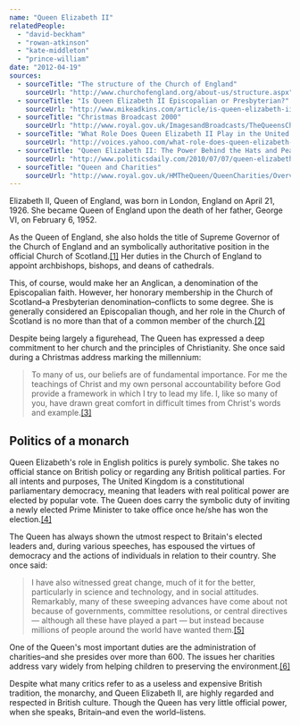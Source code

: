 ```yaml
---
name: "Queen Elizabeth II"
relatedPeople:
  - "david-beckham"
  - "rowan-atkinson"
  - "kate-middleton"
  - "prince-william"
date: "2012-04-19"
sources:
  - sourceTitle: "The structure of the Church of England"
    sourceUrl: "http://www.churchofengland.org/about-us/structure.aspx"
  - sourceTitle: "Is Queen Elizabeth II Episcopalian or Presbyterian?"
    sourceUrl: "http://www.mikeadkins.com/article/is-queen-elizabeth-ii-episcopalian-or-presbyterian/"
  - sourceTitle: "Christmas Broadcast 2000"
    sourceUrl: "http://www.royal.gov.uk/ImagesandBroadcasts/TheQueensChristmasBroadcasts/ChristmasBroadcasts/ChristmasBroadcast2000.aspx"
  - sourceTitle: "What Role Does Queen Elizabeth II Play in the United Kingdom?"
    sourceUrl: "http://voices.yahoo.com/what-role-does-queen-elizabeth-ii-play-united-379264.html"
  - sourceTitle: "Queen Elizabeth II: The Power Behind the Hats and Pearls"
    sourceUrl: "http://www.politicsdaily.com/2010/07/07/queen-elizabeth-ii-the-power-behind-the-hats-and-pearls/"
  - sourceTitle: "Queen and Charities"
    sourceUrl: "http://www.royal.gov.uk/HMTheQueen/QueenCharities/Overview.aspx"
---
```


Elizabeth II, Queen of England, was born in London, England on April 21, 1926. She became Queen of England upon the death of her father, George VI, on February 6, 1952.

As the Queen of England, she also holds the title of Supreme Governor of the Church of England and an symbolically authoritative position in the official Church of Scotland.<a class="source-citation" href="#http://www.churchofengland.org/about-us/structure.aspx" title="The structure of the Church of England">[1]</a> Her duties in the Church of England to appoint archbishops, bishops, and deans of cathedrals.

This, of course, would make her an Anglican, a denomination of the Episcopalian faith. However, her honorary membership in the Church of Scotland–a Presbyterian denomination–conflicts to some degree. She is generally considered an Episcopalian though, and her role in the Church of Scotland is no more than that of a common member of the church.<a class="source-citation" href="#http://www.mikeadkins.com/article/is-queen-elizabeth-ii-episcopalian-or-presbyterian/" title="Is Queen Elizabeth II Episcopalian or Presbyterian?">[2]</a>

Despite being largely a figurehead, The Queen has expressed a deep commitment to her church and the principles of Christianity. She once said during a Christmas address marking the millennium:

>To many of us, our beliefs are of fundamental importance. For me the teachings of Christ and my own personal accountability before God provide a framework in which I try to lead my life. I, like so many of you, have drawn great comfort in difficult times from Christ's words and example.<a class="source-citation" href="#http://www.royal.gov.uk/ImagesandBroadcasts/TheQueensChristmasBroadcasts/ChristmasBroadcasts/ChristmasBroadcast2000.aspx" title="Christmas Broadcast 2000">[3]</a>

## Politics of a monarch

Queen Elizabeth's role in English politics is purely symbolic. She takes no official stance on British policy or regarding any British political parties. For all intents and purposes, The United Kingdom is a constitutional parliamentary democracy, meaning that leaders with real political power are elected by popular vote. The Queen does carry the symbolic duty of inviting a newly elected Prime Minister to take office once he/she has won the election.<a class="source-citation" href="#http://voices.yahoo.com/what-role-does-queen-elizabeth-ii-play-united-379264.html" title="What Role Does Queen Elizabeth II Play in the United Kingdom?">[4]</a>

The Queen has always shown the utmost respect to Britain's elected leaders and, during various speeches, has espoused the virtues of democracy and the actions of individuals in relation to their country. She once said:

>I have also witnessed great change, much of it for the better, particularly in science and technology, and in social attitudes. Remarkably, many of these sweeping advances have come about not because of governments, committee resolutions, or central directives — although all these have played a part — but instead because millions of people around the world have wanted them.<a class="source-citation" href="#http://www.politicsdaily.com/2010/07/07/queen-elizabeth-ii-the-power-behind-the-hats-and-pearls/" title="Queen Elizabeth II: The Power Behind the Hats and Pearls">[5]</a>

One of the Queen's most important duties are the administration of charities–and she presides over more than 600. The issues her charities address vary widely from helping children to preserving the environment.<a class="source-citation" href="#http://www.royal.gov.uk/HMTheQueen/QueenCharities/Overview.aspx" title="Queen and Charities">[6]</a>

Despite what many critics refer to as a useless and expensive British tradition, the monarchy, and Queen Elizabeth II, are highly regarded and respected in British culture. Though the Queen has very little official power, when she speaks, Britain–and even the world–listens.